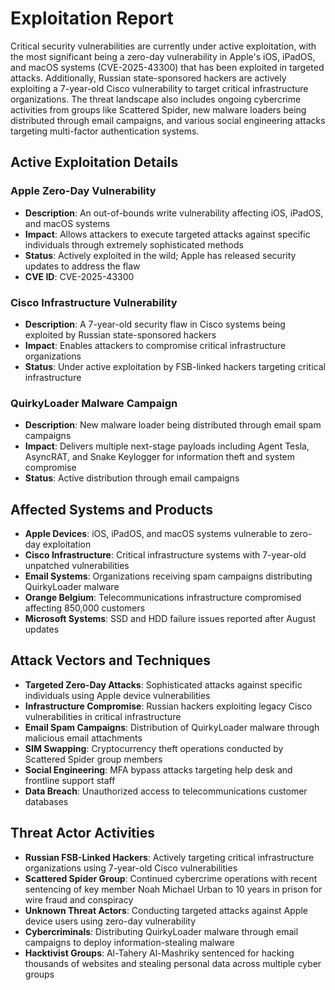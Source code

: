 # Exploitation Report

Critical security vulnerabilities are currently under active exploitation, with the most significant being a zero-day vulnerability in Apple's iOS, iPadOS, and macOS systems (CVE-2025-43300) that has been exploited in targeted attacks. Additionally, Russian state-sponsored hackers are actively exploiting a 7-year-old Cisco vulnerability to target critical infrastructure organizations. The threat landscape also includes ongoing cybercrime activities from groups like Scattered Spider, new malware loaders being distributed through email campaigns, and various social engineering attacks targeting multi-factor authentication systems.

## Active Exploitation Details

### Apple Zero-Day Vulnerability
- **Description**: An out-of-bounds write vulnerability affecting iOS, iPadOS, and macOS systems
- **Impact**: Allows attackers to execute targeted attacks against specific individuals through extremely sophisticated methods
- **Status**: Actively exploited in the wild; Apple has released security updates to address the flaw
- **CVE ID**: CVE-2025-43300

### Cisco Infrastructure Vulnerability
- **Description**: A 7-year-old security flaw in Cisco systems being exploited by Russian state-sponsored hackers
- **Impact**: Enables attackers to compromise critical infrastructure organizations
- **Status**: Under active exploitation by FSB-linked hackers targeting critical infrastructure

### QuirkyLoader Malware Campaign
- **Description**: New malware loader being distributed through email spam campaigns
- **Impact**: Delivers multiple next-stage payloads including Agent Tesla, AsyncRAT, and Snake Keylogger for information theft and system compromise
- **Status**: Active distribution through email campaigns

## Affected Systems and Products

- **Apple Devices**: iOS, iPadOS, and macOS systems vulnerable to zero-day exploitation
- **Cisco Infrastructure**: Critical infrastructure systems with 7-year-old unpatched vulnerabilities
- **Email Systems**: Organizations receiving spam campaigns distributing QuirkyLoader malware
- **Orange Belgium**: Telecommunications infrastructure compromised affecting 850,000 customers
- **Microsoft Systems**: SSD and HDD failure issues reported after August updates

## Attack Vectors and Techniques

- **Targeted Zero-Day Attacks**: Sophisticated attacks against specific individuals using Apple device vulnerabilities
- **Infrastructure Compromise**: Russian hackers exploiting legacy Cisco vulnerabilities in critical infrastructure
- **Email Spam Campaigns**: Distribution of QuirkyLoader malware through malicious email attachments
- **SIM Swapping**: Cryptocurrency theft operations conducted by Scattered Spider group members
- **Social Engineering**: MFA bypass attacks targeting help desk and frontline support staff
- **Data Breach**: Unauthorized access to telecommunications customer databases

## Threat Actor Activities

- **Russian FSB-Linked Hackers**: Actively targeting critical infrastructure organizations using 7-year-old Cisco vulnerabilities
- **Scattered Spider Group**: Continued cybercrime operations with recent sentencing of key member Noah Michael Urban to 10 years in prison for wire fraud and conspiracy
- **Unknown Threat Actors**: Conducting targeted attacks against Apple device users using zero-day vulnerability
- **Cybercriminals**: Distributing QuirkyLoader malware through email campaigns to deploy information-stealing malware
- **Hacktivist Groups**: Al-Tahery Al-Mashriky sentenced for hacking thousands of websites and stealing personal data across multiple cyber groups